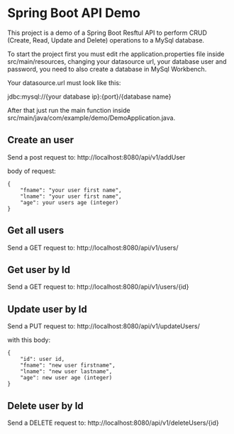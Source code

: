 # Spring Boot API Demo

This project is a demo of a Spring Boot Resftul API to perform CRUD (Create, Read, Update and Delete) operations to a MySql database.

To start the project first you must edit rhe application.properties file inside src/main/resources, changing your datasource url, your database user and password, you need to also create a database in MySql Workbench.

Your datasource.url must look like this:

jdbc:mysql://{your database ip}:{port}/{database name}

After that just run the main function inside src/main/java/com/example/demo/DemoApplication.java.

## Create an user

Send a post request to: http://localhost:8080/api/v1/addUser

body of request:

    {
        "fname": "your user first name",
        "lname": "your user first name",
        "age": your users age (integer)
    }

## Get all users

Send a GET request to: http://localhost:8080/api/v1/users/

## Get user by Id

Send a GET request to: http://localhost:8080/api/v1/users/{id}

## Update user by Id

Send a PUT request to: http://localhost:8080/api/v1/updateUsers/

with this body:

    {
        "id": user id,
        "fname": "new user firstname",
        "lname": "new user lastname",
        "age": new user age (integer)
    }

## Delete user by Id

Send a DELETE request to: http://localhost:8080/api/v1/deleteUsers/{id}
